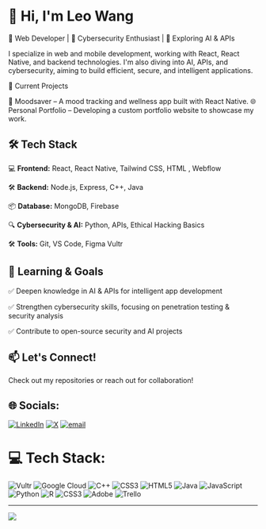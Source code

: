# 👋 Hi, I'm Leo Wang

🚀 Web Developer | 🔐 Cybersecurity Enthusiast | 🤖 Exploring AI & APIs

I specialize in web and mobile development, working with React, React Native, and backend technologies. I'm also diving into AI, APIs, and cybersecurity, aiming to build efficient, secure, and intelligent applications.

🔹 Current Projects

📱 Moodsaver – A mood tracking and wellness app built with React Native. 🌐 Personal Portfolio – Developing a custom portfolio website to showcase my work.

## 🛠️ Tech Stack  

💻 **Frontend:** React, React Native, Tailwind CSS, HTML , Webflow

🛠️ **Backend:** Node.js, Express, C++, Java 

📦 **Database:** MongoDB, Firebase  

🔍 **Cybersecurity & AI:** Python, APIs, Ethical Hacking Basics  

🛠 **Tools:** Git, VS Code, Figma Vultr


## 🎯 Learning & Goals  

✅ Deepen knowledge in AI & APIs for intelligent app development  

✅ Strengthen cybersecurity skills, focusing on penetration testing & security analysis  

✅ Contribute to open-source security and AI projects  


## 📫 Let's Connect!  

Check out my repositories or reach out for collaboration!  

## 🌐 Socials:
[![LinkedIn](https://img.shields.io/badge/LinkedIn-%230077B5.svg?logo=linkedin&logoColor=white)](https://linkedin.com/in/https://www.linkedin.com/in/leo-wang-2b41a4309/) [![X](https://img.shields.io/badge/X-black.svg?logo=X&logoColor=white)](https://x.com/https://x.com/x1angNFT) [![email](https://img.shields.io/badge/Email-D14836?logo=gmail&logoColor=white)](mailto:098leowang@gmail.com) 

# 💻 Tech Stack:
![Vultr](https://img.shields.io/badge/Vultr-007BFC.svg?style=for-the-badge&logo=vultr) ![Google Cloud](https://img.shields.io/badge/GoogleCloud-%234285F4.svg?style=for-the-badge&logo=google-cloud&logoColor=white) ![C++](https://img.shields.io/badge/c++-%2300599C.svg?style=for-the-badge&logo=c%2B%2B&logoColor=white) ![CSS3](https://img.shields.io/badge/css3-%231572B6.svg?style=for-the-badge&logo=css3&logoColor=white) ![HTML5](https://img.shields.io/badge/html5-%23E34F26.svg?style=for-the-badge&logo=html5&logoColor=white) ![Java](https://img.shields.io/badge/java-%23ED8B00.svg?style=for-the-badge&logo=openjdk&logoColor=white) ![JavaScript](https://img.shields.io/badge/javascript-%23323330.svg?style=for-the-badge&logo=javascript&logoColor=%23F7DF1E) ![Python](https://img.shields.io/badge/python-3670A0?style=for-the-badge&logo=python&logoColor=ffdd54) ![R](https://img.shields.io/badge/r-%23276DC3.svg?style=for-the-badge&logo=r&logoColor=white) ![CSS3](https://img.shields.io/badge/css3-%231572B6.svg?style=for-the-badge&logo=css3&logoColor=white) ![Adobe](https://img.shields.io/badge/adobe-%23FF0000.svg?style=for-the-badge&logo=adobe&logoColor=white) ![Trello](https://img.shields.io/badge/Trello-%23026AA7.svg?style=for-the-badge&logo=Trello&logoColor=white)

---
[![](https://visitcount.itsvg.in/api?id=Le0wang06&icon=0&color=0)](https://visitcount.itsvg.in)

<!-- Proudly created with GPRM ( https://gprm.itsvg.in ) -->

